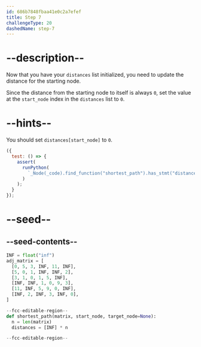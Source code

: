 ```yaml
---
id: 686b7848fbaa41e0c2a7efef
title: Step 7
challengeType: 20
dashedName: step-7
---
```


# --description--

Now that you have your `distances` list initialized, you need to update the distance for the starting node.

Since the distance from the starting node to itself is always `0`, set the value at the `start_node` index in the `distances` list to `0`.

# --hints--

You should set `distances[start_node]` to `0`.

```js
({
  test: () => {
    assert(
      runPython(
        `_Node(_code).find_function("shortest_path").has_stmt("distances[start_node] = 0")`
      )
    );
  }
});
```

# --seed--

## --seed-contents--

```py
INF = float("inf")
adj_matrix = [
  [0, 5, 3, INF, 11, INF],
  [5, 0, 1, INF, INF, 2],
  [3, 1, 0, 1, 5, INF],
  [INF, INF, 1, 0, 9, 3],
  [11, INF, 5, 9, 0, INF],
  [INF, 2, INF, 3, INF, 0],
]

--fcc-editable-region--
def shortest_path(matrix, start_node, target_node=None):
  n = len(matrix)
  distances = [INF] * n

--fcc-editable-region--
```
